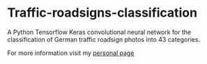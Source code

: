 # Traffic-roadsigns-classification
A Python Tensorflow Keras convolutional neural network for the classification of German traffic roadsign photos into 43 categories.

For more information visit my [personal page](https://simonakolarova.github.io/)

